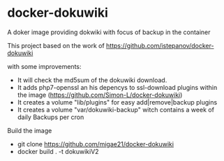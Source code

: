 # docker-dokuwiki
A doker image providing dokwiki with focus of backup in the container 

This project based on the work of https://github.com/istepanov/docker-dokuwiki

with some improvements:
  * It will check the md5sum of the dokuwiki download.
  * It adds php7-openssl an his depencys to ssl-download plugins within the image (https://github.com/Simon-L/docker-dokuwiki)
  * It creates a volume "lib/plugins" for easy add|remove|backup plugins
  * It creates a volume "var/dokuwiki-backup" witch contains a week of daily Backups per cron

Build the image

  * git clone https://github.com/migae21/docker-dokuwiki
  * docker build . -t dokuwikiV2
  
